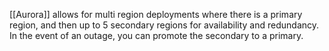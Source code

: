 [[Aurora]] allows for multi region deployments where there is a primary region, and then up to 5 secondary regions for availability and redundancy. In the event of an outage, you can promote the secondary to a primary.